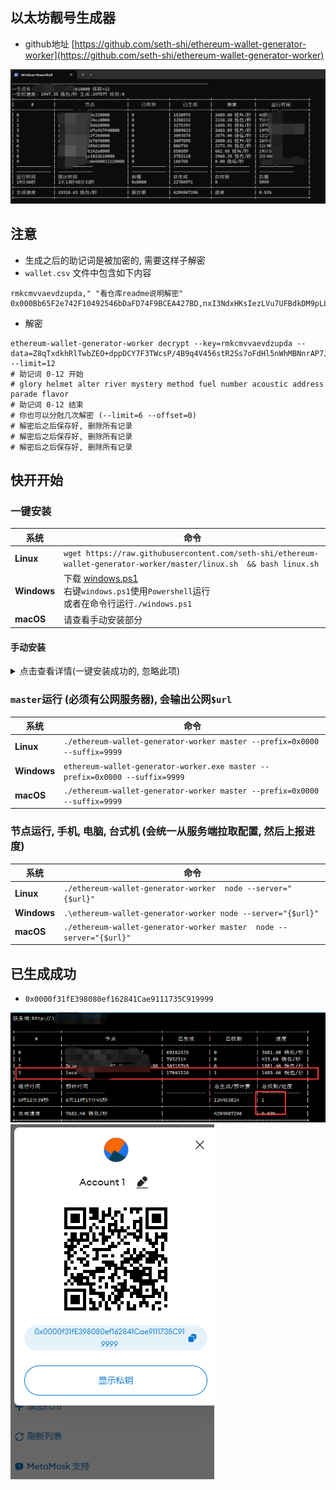 ## 以太坊靓号生成器
* github地址 [https://github.com/seth-shi/ethereum-wallet-generator-worker](https://github.com/seth-shi/ethereum-wallet-generator-worker)

![运行图](assets/1.png)


## 注意
* 生成之后的助记词是被加密的, 需要这样子解密
* `wallet.csv` 文件中包含如下内容
```text
rmkcmvvaevdzupda," "看仓库readme说明解密"
0x000Bb65F2e742F10492546bDaFD74F9BCEA427BD,nxI3NdxHKsIezLVu7UFBdkDM9pLLnEvgP/ZxlHtzq1ICtTDhhkKNCj8T1bAbyVKarh3wnYEng3hx1dPrxOEmYla9JO+OqIFTWc9VXdq8pay20DL+Kixy6mS3o4K0r11/Z3E5YQ==
```
* 解密
```text
ethereum-wallet-generator-worker decrypt --key=rmkcmvvaevdzupda --data=Z8qTxdkhRlTwbZEO+dppDCY7F3TWcsP/4B9q4V456stR2Ss7oFdHl5nWhMBNnrAP7J3H3xkk3jEzUqnAdW9V2nfgJKEsKh1QlCKy7lnfzKbVlKl020x5NAdfvzgeZ8+LQj5GgT9VbHI/jeO1XWc= --limit=12
# 助记词 0-12 开始
# glory helmet alter river mystery method fuel number acoustic address parade flavor
# 助记词 0-12 结束
# 你也可以分尅几次解密 (--limit=6 --offset=0)
# 解密后之后保存好, 删除所有记录
# 解密后之后保存好, 删除所有记录
# 解密后之后保存好, 删除所有记录
```

## 快开开始
### 一键安装

| 系统        | 命令                                                                                                                                                                                 |
|-----------|------------------------------------------------------------------------------------------------------------------------------------------------------------------------------------|
| **Linux**    | `wget https://raw.githubusercontent.com/seth-shi/ethereum-wallet-generator-worker/master/linux.sh  && bash linux.sh`                                                                |
| **Windows** | 下载 [windows.ps1](https://raw.githubusercontent.com/seth-shi/ethereum-wallet-generator-worker/master/windows.ps1) <br> 右键`windows.ps1`使用`Powershell`运行 <br> 或者在命令行运行`./windows.ps1` |
| **macOS** | 请查看手动安装部分                                                                                                                                                                          |

#### 手动安装
<details> <summary>点击查看详情(一键安装成功的, 忽略此项)</summary>

* 下载二进制文件(或者自行构建), 现在基本都是`amd`架构, 如果不能运行,自行把链接中的`amd`换成`arm`(比如安卓中)

| 系统        | 命令                                                                                                                                                                                                                                                                                                 |
|-----------|----------------------------------------------------------------------------------------------------------------------------------------------------------------------------------------------------------------------------------------------------------------------------------------------------|
| **Linux**    | `wget https://github.com/seth-shi/ethereum-wallet-generator-worker/releases/download/v9.9.9/ethereum-wallet-generator-worker-v9.9.9-linux-amd64.tar.gz`                                                                                                                                              |
| **Windows** | 点击下载[https://github.com/seth-shi/ethereum-wallet-generator-worker/releases/download/v9.9.9/ethereum-wallet-generator-worker-v9.9.9-windows-amd64.zip](https://github.com/seth-shi/ethereum-wallet-generator-worker/releases/download/v9.9.9/ethereum-wallet-generator-worker-v9.9.9-windows-amd64.zip) |
| **macOS** | 点击下载[https://github.com/seth-shi/ethereum-wallet-generator-worker/releases/download/v9.9.9/ethereum-wallet-generator-worker-v9.9.9-darwin-amd64.tar.gz](https://github.com/seth-shi/ethereum-wallet-generator-worker/releases/download/v9.9.9/ethereum-wallet-generator-worker-v9.9.9-darwin-amd64.tar.gz)]                                                                                                                                           |

* 解压文件

| 系统        | 命令                                                                  |
|-----------|---------------------------------------------------------------------|
| **Linux**    | `tar xvf ethereum-wallet-generator-worker-v9.9.9-linux-amd64.tar.gz` |
| **Windows** | 双击解压                                                                |
| **macOS** | 双击解压                                                                |
</details>


### `master`运行 (必须有公网服务器), 会输出公网`$url`

| 系统        | 命令                                                                         |
|-----------|----------------------------------------------------------------------------|
| **Linux**    | `./ethereum-wallet-generator-worker master --prefix=0x0000 --suffix=9999`   |
| **Windows** | `ethereum-wallet-generator-worker.exe master --prefix=0x0000 --suffix=9999` |
| **macOS** | `./ethereum-wallet-generator-worker master --prefix=0x0000 --suffix=9999`   |

### 节点运行, 手机, 电脑, 台式机 (会统一从服务端拉取配置, 然后上报进度)

| 系统        | 命令                                                                                                   |
|-----------|------------------------------------------------------------------------------------------------------|
| **Linux**    | `./ethereum-wallet-generator-worker  node --server="{$url}"`                                          |
| **Windows** | `.\ethereum-wallet-generator-worker node --server="{$url}"`                                           |
| **macOS** | `./ethereum-wallet-generator-worker master  node --server="{$url}"`                                   |

## 已生成成功
* `0x0000f31fE398080ef162841Cae9111735C919999`

![运行图](assets/2.png)
![运行图](assets/3.png)
